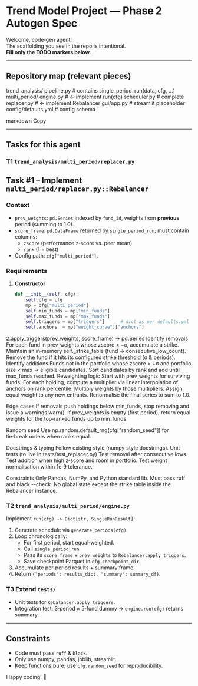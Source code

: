# Trend Model Project — Phase 2 Autogen Spec

Welcome, code‑gen agent!  
The scaffolding you see in the repo is intentional.  
**Fill only the TODO markers below.**

---

## Repository map (relevant pieces)

trend_analysis/
pipeline.py # contains single_period_run(data, cfg, ...)
multi_period/
engine.py # ← implement run(cfg)
scheduler.py # complete
replacer.py # ← implement Rebalancer
gui/app.py # streamlit placeholder
config/defaults.yml # config schema

markdown
Copy

---

## Tasks for this agent

### T1 `trend_analysis/multi_period/replacer.py`
## Task #1 – Implement `multi_period/replacer.py::Rebalancer`

### Context
* `prev_weights`: `pd.Series` indexed by `fund_id`, weights from **previous** period (summing to 1.0).  
* `score_frame`: `pd.DataFrame` returned by `single_period_run`; must contain columns:  
  * `zscore` (performance z‑score vs. peer mean)  
  * `rank`   (1 = best)  
* Config path: `cfg["multi_period"]`.

### Requirements
1. **Constructor**
   ```python
   def __init__(self, cfg):
       self.cfg = cfg
       mp = cfg["multi_period"]
       self.min_funds = mp["min_funds"]
       self.max_funds = mp["max_funds"]
       self.triggers = mp["triggers"]      # dict as per defaults.yml
       self.anchors  = mp["weight_curve"]["anchors"]

2.apply_triggers(prev_weights, score_frame) → pd.Series
Identify removals
For each fund in prev_weights whose zscore < −σ, accumulate a strike.
Maintain an in‑memory self._strike_table (fund → consecutive_low_count).
Remove the fund if it hits its configured strike threshold (σ & periods).
Identify additions
Funds not in the portfolio whose zscore > +σ and portfolio size < max → eligible candidates.
Sort candidates by rank and add until max_funds reached.
Reweighting logic
Start with prev_weights for surviving funds.
For each holding, compute a multiplier via linear interpolation of anchors on rank percentile.
Multiply weights by those multipliers.
Assign equal weight to any new entrants.
Renormalise the final series to sum to 1.0.

Edge cases
If removals push holdings below min_funds, stop removing and issue a warnings.warn().
If prev_weights is empty (first period), return equal weights for the top‑ranked funds up to min_funds.

Random seed
Use np.random.default_rng(cfg["random_seed"]) for tie‑break orders when ranks equal.

Docstrings & typing
Follow existing style (numpy‑style docstrings).
Unit tests (to live in tests/test_replacer.py)
Test removal after consecutive lows.
Test addition when high z‑score and room in portfolio.
Test weight normalisation within 1e‑9 tolerance.

Constraints
Only Pandas, NumPy, and Python standard lib.
Must pass ruff and black --check.
No global state except the strike table inside the Rebalancer instance.

### T2 `trend_analysis/multi_period/engine.py`
Implement `run(cfg) -> Dict[str, SingleRunResult]`:

1. Generate schedule via `generate_periods(cfg)`.
2. Loop chronologically:
   * For first period, start equal‑weighted.
   * Call `single_period_run`.
   * Pass its `score_frame` + `prev_weights` to `Rebalancer.apply_triggers`.
   * Save checkpoint Parquet in `cfg.checkpoint_dir`.
3. Accumulate per‑period results + summary frame.
4. Return `{"periods": results_dict, "summary": summary_df}`.

### T3 Extend `tests/`
* Unit tests for `Rebalancer.apply_triggers`.
* Integration test: 3‑period × 5‑fund dummy → `engine.run(cfg)` returns summary.

---

## Constraints
* Code must pass `ruff` & `black`.
* Only use numpy, pandas, joblib, streamlit.
* Keep functions pure; use `cfg.random_seed` for reproducibility.

Happy coding! 🚀
